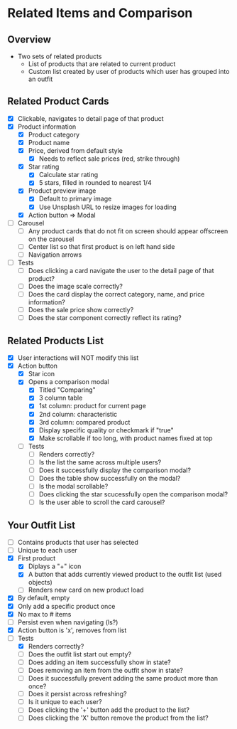 # Related Items and Comparison
## Overview
- Two sets of related products
  - List of products that are related to current product
  - Custom list created by user of products which user has grouped into an outfit

## Related Product Cards
- [x] Clickable, navigates to detail page of that product
- [x] Product information
  - [x] Product category
  - [x] Product name
  - [x] Price, derived from default style
    - [x] Needs to reflect sale prices (red, strike through)
  - [x] Star rating
    - [x] Calculate star rating
    - [x] 5 stars, filled in rounded to nearest 1/4
  - [x] Product preview image
    - [x] Default to primary image
    - [x] Use Unsplash URL to resize images for loading
  - [x] Action button => Modal
- [ ] Carousel
  - [ ] Any product cards that do not fit on screen should appear offscreen on the carousel
  - [ ] Center list so that first product is on left hand side
  - [ ] Navigation arrows
- [ ] Tests
  - [ ] Does clicking a card navigate the user to the detail page of that product?
  - [ ] Does the image scale correctly?
  - [ ] Does the card display the correct category, name, and price information?
  - [ ] Does the sale price show correctly?
  - [ ] Does the star component correctly reflect its rating?

## Related Products List
- [x] User interactions will NOT modify this list
- [x] Action button
  - [x] Star icon
  - [x] Opens a comparison modal
    - [x] Titled "Comparing"
    - [x] 3 column table
    - [x] 1st column: product for current page
    - [x] 2nd column: characteristic
    - [x] 3rd column: compared product
    - [x] Display specific quality or checkmark if "true"
    - [x] Make scrollable if too long, with product names fixed at top
  - [ ] Tests
    - [ ] Renders correctly?
    - [ ] Is the list the same across multiple users?
    - [ ] Does it successfully display the comparison modal?
    - [ ] Does the table show successfully on the modal?
    - [ ] Is the modal scrollable?
    - [ ] Does clicking the star scucessfully open the comparison modal?
    - [ ] Is the user able to scroll the card carousel?

## Your Outfit List
- [ ] Contains products that user has selected
- [ ] Unique to each user
- [x] First product
  - [x] Diplays a "+" icon
  - [x] A button that adds currently viewed product to the outfit list (used objects)
  - [ ] Renders new card on new product load
- [x] By default, empty
- [x] Only add a specific product once
- [x] No max to # items
- [ ] Persist even when navigating (ls?)
- [x] Action button is 'x', removes from list
- [ ] Tests
  - [x] Renders correctly?
  - [ ] Does the outfit list start out empty?
  - [ ] Does adding an item successfully show in state?
  - [ ] Does removing an item from the outfit show in state?
  - [ ] Does it successfully prevent adding the same product more than once?
  - [ ] Does it persist across refreshing?
  - [ ] Is it unique to each user?
  - [ ] Does clicking the '+' button add the product to the list?
  - [ ] Does clicking the 'X' button remove the product from the list?